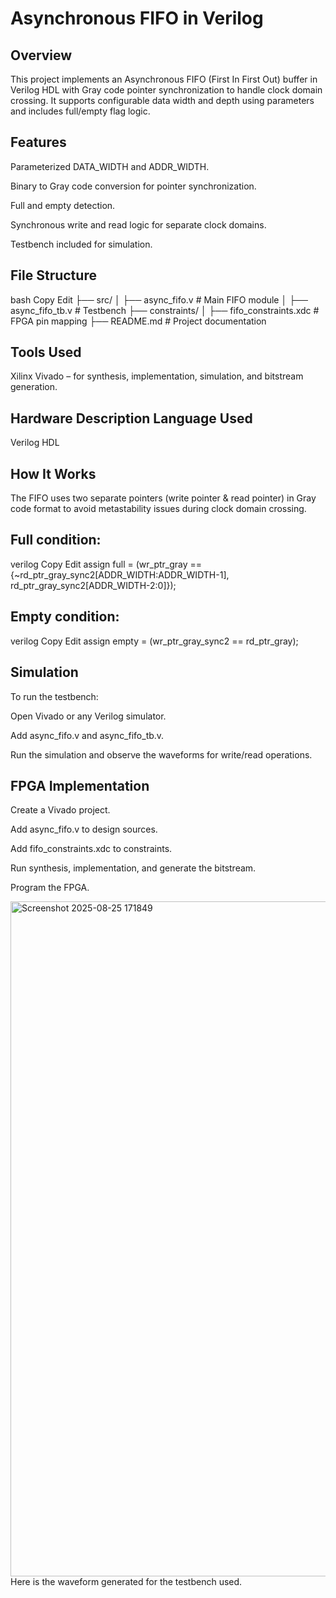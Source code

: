 # Asynchronous FIFO in Verilog


## Overview
This project implements an Asynchronous FIFO (First In First Out) buffer in Verilog HDL with Gray code pointer synchronization to handle clock domain crossing. It supports configurable data width and depth using parameters and includes full/empty flag logic.

## Features
Parameterized DATA_WIDTH and ADDR_WIDTH.

Binary to Gray code conversion for pointer synchronization.

Full and empty detection.

Synchronous write and read logic for separate clock domains.

Testbench included for simulation.

## File Structure
bash
Copy
Edit
├── src/
│   ├── async_fifo.v          # Main FIFO module
│   ├── async_fifo_tb.v       # Testbench
├── constraints/
│   ├── fifo_constraints.xdc  # FPGA pin mapping
├── README.md                 # Project documentation

## Tools Used
Xilinx Vivado – for synthesis, implementation, simulation, and bitstream generation.

## Hardware Description Language Used
Verilog HDL

## How It Works
The FIFO uses two separate pointers (write pointer & read pointer) in Gray code format to avoid metastability issues during clock domain crossing.

## Full condition:

verilog
Copy
Edit
assign full = (wr_ptr_gray == {~rd_ptr_gray_sync2[ADDR_WIDTH:ADDR_WIDTH-1],
                               rd_ptr_gray_sync2[ADDR_WIDTH-2:0]});
## Empty condition:

verilog
Copy
Edit
assign empty = (wr_ptr_gray_sync2 == rd_ptr_gray);

## Simulation
To run the testbench:

Open Vivado or any Verilog simulator.

Add async_fifo.v and async_fifo_tb.v.

Run the simulation and observe the waveforms for write/read operations.

## FPGA Implementation
Create a Vivado project.

Add async_fifo.v to design sources.

Add fifo_constraints.xdc to constraints.

Run synthesis, implementation, and generate the bitstream.

Program the FPGA.

<img width="1920" height="1080" alt="Screenshot 2025-08-25 171849" src="https://github.com/user-attachments/assets/2b6abdee-55fa-4fb9-90fd-49f8f7f1f20d" />
Here is the waveform generated for the testbench used.





